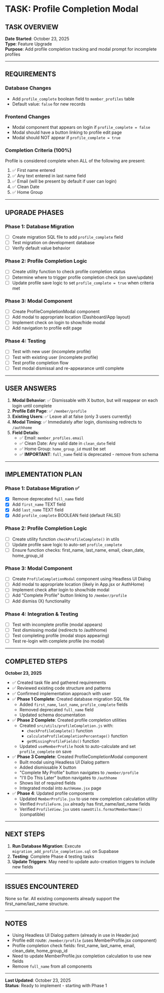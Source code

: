# TASK: Profile Completion Modal

## TASK OVERVIEW

**Date Started**: October 23, 2025  
**Type**: Feature Upgrade  
**Purpose**: Add profile completion tracking and modal prompt for incomplete profiles

---

## REQUIREMENTS

### Database Changes

- Add `profile_complete` boolean field to `member_profiles` table
- Default value: `false` for new records

### Frontend Changes

- Modal component that appears on login if `profile_complete = false`
- Modal should have a button linking to profile edit page
- Modal should NOT appear if `profile_complete = true`

### Completion Criteria (100%)

Profile is considered complete when ALL of the following are present:

1. ✅ First name entered
2. ✅ Any text entered in last name field
3. ✅ Email (will be present by default if user can login)
4. ✅ Clean Date
5. ✅ Home Group

---

## UPGRADE PHASES

### Phase 1: Database Migration

- [ ] Create migration SQL file to add `profile_complete` field
- [ ] Test migration on development database
- [ ] Verify default value behavior

### Phase 2: Profile Completion Logic

- [ ] Create utility function to check profile completion status
- [ ] Determine where to trigger profile completion check (on save/update)
- [ ] Update profile save logic to set `profile_complete = true` when criteria met

### Phase 3: Modal Component

- [ ] Create ProfileCompletionModal component
- [ ] Add modal to appropriate location (Dashboard/App layout)
- [ ] Implement check on login to show/hide modal
- [ ] Add navigation to profile edit page

### Phase 4: Testing

- [ ] Test with new user (incomplete profile)
- [ ] Test with existing user (incomplete profile)
- [ ] Test profile completion flow
- [ ] Test modal dismissal and re-appearance until complete

---

## USER ANSWERS

1. **Modal Behavior**: ✅ Dismissable with X button, but will reappear on each login until complete
2. **Profile Edit Page**: ✅ `/member/profile`
3. **Existing Users**: ✅ Leave all at false (only 3 users currently)
4. **Modal Timing**: ✅ Immediately after login, dismissing redirects to `/authhome`
5. **Field Details**:
   - ✅ Email: `member_profiles.email`
   - ✅ Clean Date: Any valid date in `clean_date` field
   - ✅ Home Group: `home_group_id` must be set
   - ✅ **IMPORTANT**: `full_name` field is deprecated - remove from schema

---

## IMPLEMENTATION PLAN

### Phase 1: Database Migration ✅

- [x] Remove deprecated `full_name` field
- [x] Add `first_name` TEXT field
- [x] Add `last_name` TEXT field
- [x] Add `profile_complete` BOOLEAN field (default FALSE)

### Phase 2: Profile Completion Logic

- [ ] Create utility function `checkProfileComplete()` in utils
- [ ] Update profile save logic to auto-set `profile_complete`
- [ ] Ensure function checks: first_name, last_name, email, clean_date, home_group_id

### Phase 3: Modal Component

- [ ] Create `ProfileCompletionModal` component using Headless UI Dialog
- [ ] Add modal to appropriate location (likely in App.jsx or AuthHome)
- [ ] Implement check after login to show/hide modal
- [ ] Add "Complete Profile" button linking to `/member/profile`
- [ ] Add dismiss (X) functionality

### Phase 4: Integration & Testing

- [ ] Test with incomplete profile (modal appears)
- [ ] Test dismissing modal (redirects to /authhome)
- [ ] Test completing profile (modal stops appearing)
- [ ] Test re-login with complete profile (no modal)

---

## COMPLETED STEPS

**October 23, 2025**

- ✅ Created task file and gathered requirements
- ✅ Reviewed existing code structure and patterns
- ✅ Confirmed implementation approach with user
- ✅ **Phase 1 Complete**: Created database migration SQL file
  - Added `first_name`, `last_name`, `profile_complete` fields
  - Removed deprecated `full_name` field
  - Updated schema documentation
- ✅ **Phase 2 Complete**: Created profile completion utilities
  - Created `src/utils/profileCompletion.js` with:
    - `checkProfileComplete()` function
    - `calculateProfileCompletionPercentage()` function
    - `getMissingProfileFields()` function
  - Updated `useMemberProfile` hook to auto-calculate and set `profile_complete` on save
- ✅ **Phase 3 Complete**: Created ProfileCompletionModal component
  - Built modal using Headless UI Dialog pattern
  - Added dismissable X button
  - "Complete My Profile" button navigates to `/member/profile`
  - "I'll Do This Later" button navigates to `/authhome`
  - Shows list of required fields
  - Integrated modal into `AuthHome.jsx` page
- ✅ **Phase 4**: Updated profile components
  - Updated `MemberProfile.jsx` to use new completion calculation utility
  - Verified `ProfileForm.jsx` already has first_name/last_name fields
  - Verified `ProfileView.jsx` uses `nameUtils.formatMemberName()` (compatible)

---

## NEXT STEPS

1. **Run Database Migration**: Execute `migration_add_profile_completion.sql` on Supabase
2. **Testing**: Complete Phase 4 testing tasks
3. **Update Triggers**: May need to update auto-creation triggers to include new fields

---

## ISSUES ENCOUNTERED

None so far. All existing components already support the first_name/last_name structure.

---

## NOTES

- Using Headless UI Dialog pattern (already in use in Header.jsx)
- Profile edit route: `/member/profile` (uses MemberProfile.jsx component)
- Profile completion check fields: first_name, last_name, email, clean_date, home_group_id
- Need to update MemberProfile.jsx completion calculation to use new fields
- Remove `full_name` from all components

---

**Last Updated**: October 23, 2025  
**Status**: Ready to implement - starting with Phase 1
